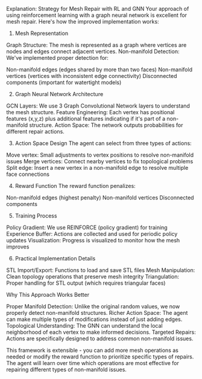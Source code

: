 Explanation: Strategy for Mesh Repair with RL and GNN
Your approach of using reinforcement learning with a graph neural network is excellent for mesh repair. Here's how the improved implementation works:
1. Mesh Representation

Graph Structure: The mesh is represented as a graph where vertices are nodes and edges connect adjacent vertices.
Non-manifold Detection: We've implemented proper detection for:

Non-manifold edges (edges shared by more than two faces)
Non-manifold vertices (vertices with inconsistent edge connectivity)
Disconnected components (important for watertight models)



2. Graph Neural Network Architecture

GCN Layers: We use 3 Graph Convolutional Network layers to understand the mesh structure.
Feature Engineering: Each vertex has positional features (x,y,z) plus additional features indicating if it's part of a non-manifold structure.
Action Space: The network outputs probabilities for different repair actions.

3. Action Space Design
The agent can select from three types of actions:

Move vertex: Small adjustments to vertex positions to resolve non-manifold issues
Merge vertices: Connect nearby vertices to fix topological problems
Split edge: Insert a new vertex in a non-manifold edge to resolve multiple face connections

4. Reward Function
The reward function penalizes:

Non-manifold edges (highest penalty)
Non-manifold vertices
Disconnected components

5. Training Process

Policy Gradient: We use REINFORCE (policy gradient) for training
Experience Buffer: Actions are collected and used for periodic policy updates
Visualization: Progress is visualized to monitor how the mesh improves

6. Practical Implementation Details

STL Import/Export: Functions to load and save STL files
Mesh Manipulation: Clean topology operations that preserve mesh integrity
Triangulation: Proper handling for STL output (which requires triangular faces)

Why This Approach Works Better

Proper Manifold Detection: Unlike the original random values, we now properly detect non-manifold structures.
Richer Action Space: The agent can make multiple types of modifications instead of just adding edges.
Topological Understanding: The GNN can understand the local neighborhood of each vertex to make informed decisions.
Targeted Repairs: Actions are specifically designed to address common non-manifold issues.

This framework is extensible - you can add more mesh operations as needed or modify the reward function to prioritize specific types of repairs. The agent will learn over time which operations are most effective for repairing different types of non-manifold issues.